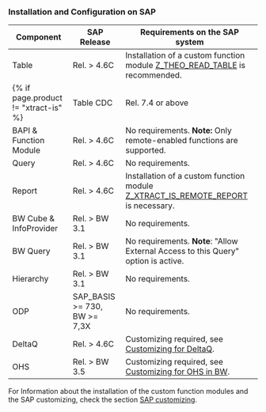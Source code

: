 ### Installation and Configuration on SAP


|Component             | SAP Release           | Requirements on the SAP system        |
|----------------------|-----------------------|-------------------------------------------------------------------------------|
|Table                 | Rel. > 4.6C       | Installation of a custom function module [Z_THEO_READ_TABLE](../sap-customizing/custom-function-module-for-table-extraction#installation-of-z_theo_read_table) is recommended.    |
{% if page.product != "xtract-is" %}|Table CDC            | Rel. 7.4 or above     | Installation of a custom function modules is necessary, see [Table CDC Requirements](../table-cdc#requirements).     |{% endif %}
|BAPI & Function Module| Rel. > 4.6C       | No requirements. **Note:** Only remote-enabled functions are supported.                            |
|Query                 | Rel. > 4.6C       | No requirements.      |
|Report                | Rel. > 4.6C       | Installation of a custom function module [Z_XTRACT_IS_REMOTE_REPORT](../sap-customizing/install-report-custom-function-module) is necessary.   |
|BW Cube & InfoProvider| Rel. > BW 3.1     | No requirements.                                                                          |
|BW Query              | Rel. > BW 3.1     | No requirements. **Note**: "Allow External Access to this Query" option is active. |    
|Hierarchy             | Rel. > BW 3.1     | No requirements.      |
|ODP                   | SAP_BASIS >= 730, BW >= 7,3X   | No requirements.   |
|DeltaQ                | Rel. > 4.6C       | Customizing required, see [Customizing for DeltaQ](../sap-customizing/customizing-for-deltaq).                                                                   |
|OHS                   | Rel. > BW 3.5     | Customizing required, see [Customizing for OHS in BW](../sap-customizing/preparation-for-ohs-in-bw).                                                                   |


For Information about the installation of the custom function modules and the SAP customizing, check the section [SAP customizing](../sap-customizing).

